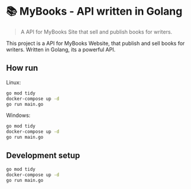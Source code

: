 # 📚 MyBooks - API written in Golang
> A API for MyBooks Site that sell and publish books for writers.

This project is a API for MyBooks Website, that publish and sell books for writers.
Written in Golang, its a powerful API.

## How run

Linux:

```sh
go mod tidy
docker-compose up -d
go run main.go
```

Windows:

```sh
go mod tidy
docker-compose up -d
go run main.go
```

## Development setup

```sh
go mod tidy
docker-compose up -d
go run main.go
```